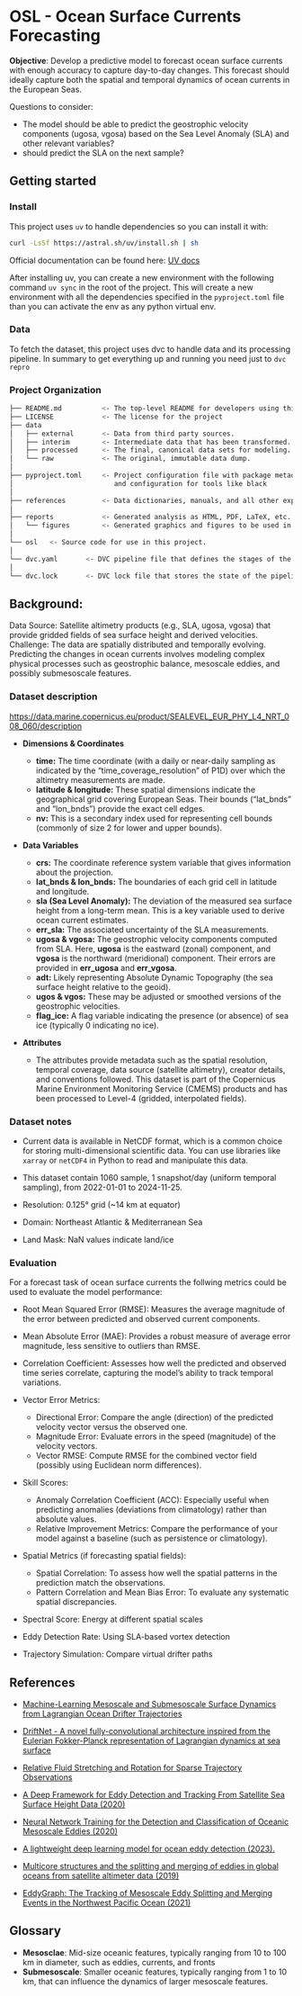 # OSL - Ocean Surface Currents Forecasting

**Objective**: Develop a predictive model to forecast ocean surface currents with enough accuracy to capture day-to-day changes. This forecast should ideally capture both the spatial and temporal dynamics of ocean currents in the European Seas.

Questions to consider:
- The model should be able to predict the geostrophic velocity components (ugosa, vgosa) based on the Sea Level Anomaly (SLA) and other relevant variables?
- should predict the SLA on the next sample?

## Getting started

### Install
This project uses `uv` to handle dependencies so you can install it with:
```bash
curl -LsSf https://astral.sh/uv/install.sh | sh
```
Official documentation can be found here: [UV docs](https://docs.astral.sh/uv/getting-started/installation/)

After installing uv, you can create a new environment with the following command `uv sync` in the root of the project. This will create a new environment with all the dependencies specified in the `pyproject.toml` file than you can activate the env as any python virtual env.

### Data
To fetch the dataset, this project uses dvc to handle data and its processing pipeline. In summary to get everything up and running you need just to `dvc repro`

### Project Organization
```bash
├── README.md          <- The top-level README for developers using this project.
├── LICENSE            <- The license for the project
├── data
│   ├── external       <- Data from third party sources.
│   ├── interim        <- Intermediate data that has been transformed.
│   ├── processed      <- The final, canonical data sets for modeling.
│   └── raw            <- The original, immutable data dump.
│
├── pyproject.toml     <- Project configuration file with package metadata
│                         and configuration for tools like black
│
├── references         <- Data dictionaries, manuals, and all other explanatory materials.
│
├── reports            <- Generated analysis as HTML, PDF, LaTeX, etc.
│   └── figures        <- Generated graphics and figures to be used in reporting
│
└── osl   <- Source code for use in this project.
│
└── dvc.yaml       <- DVC pipeline file that defines the stages of the pipeline
│
└── dvc.lock       <- DVC lock file that stores the state of the pipelineì
```

## Background:
Data Source: Satellite altimetry products (e.g., SLA, ugosa, vgosa) that provide gridded fields of sea surface height and derived velocities.
Challenge: The data are spatially distributed and temporally evolving. Predicting the changes in ocean currents involves modeling complex physical processes such as geostrophic balance, mesoscale eddies, and possibly submesoscale features.


### Dataset description
https://data.marine.copernicus.eu/product/SEALEVEL_EUR_PHY_L4_NRT_008_060/description

- **Dimensions & Coordinates**
  - **time:** The time coordinate (with a daily or near-daily sampling as indicated by the “time_coverage_resolution” of P1D) over which the altimetry measurements are made.
  - **latitude & longitude:** These spatial dimensions indicate the geographical grid covering European Seas. Their bounds (“lat_bnds” and “lon_bnds”) provide the exact cell edges.
  - **nv:** This is a secondary index used for representing cell bounds (commonly of size 2 for lower and upper bounds).

- **Data Variables**
  - **crs:** The coordinate reference system variable that gives information about the projection.
  - **lat_bnds & lon_bnds:** The boundaries of each grid cell in latitude and longitude.
  - **sla (Sea Level Anomaly):** The deviation of the measured sea surface height from a long-term mean. This is a key variable used to derive ocean current estimates.
  - **err_sla:** The associated uncertainty of the SLA measurements.
  - **ugosa & vgosa:** The geostrophic velocity components computed from SLA. Here, **ugosa** is the eastward (zonal) component, and **vgosa** is the northward (meridional) component. Their errors are provided in **err_ugosa** and **err_vgosa**.
  - **adt:** Likely representing Absolute Dynamic Topography (the sea surface height relative to the geoid).
  - **ugos & vgos:** These may be adjusted or smoothed versions of the geostrophic velocities.
  - **flag_ice:** A flag variable indicating the presence (or absence) of sea ice (typically 0 indicating no ice).

- **Attributes**
  - The attributes provide metadata such as the spatial resolution, temporal coverage, data source (satellite altimetry), creator details, and conventions followed. This dataset is part of the Copernicus Marine Environment Monitoring Service (CMEMS) products and has been processed to Level-4 (gridded, interpolated fields).

### Dataset notes
- Current data is available in NetCDF format, which is a common choice for storing multi-dimensional scientific data. You can use libraries like `xarray` or `netCDF4` in Python to read and manipulate this data.

- This dataset contain 1060 sample, 1 snapshot/day (uniform temporal sampling), from 2022-01-01 to 2024-11-25.
-  Resolution: 0.125° grid (~14 km at equator)
- Domain: Northeast Atlantic & Mediterranean Sea
- Land Mask: NaN values indicate land/ice

### Evaluation

For a forecast task of ocean surface currents the follwing metrics could be used to evaluate the model performance:

- Root Mean Squared Error (RMSE): Measures the average magnitude of the error between predicted and observed current components.
- Mean Absolute Error (MAE): Provides a robust measure of average error magnitude, less sensitive to outliers than RMSE.
- Correlation Coefficient: Assesses how well the predicted and observed time series correlate, capturing the model’s ability to track temporal variations.

- Vector Error Metrics:
  - Directional Error: Compare the angle (direction) of the predicted velocity vector versus the observed one.
  - Magnitude Error: Evaluate errors in the speed (magnitude) of the velocity vectors.
  - Vector RMSE: Compute RMSE for the combined vector field (possibly using Euclidean norm differences).

- Skill Scores:
  - Anomaly Correlation Coefficient (ACC): Especially useful when predicting anomalies (deviations from climatology) rather than absolute values.
  - Relative Improvement Metrics: Compare the performance of your model against a baseline (such as persistence or climatology).

- Spatial Metrics (if forecasting spatial fields):
  - Spatial Correlation: To assess how well the spatial patterns in the prediction match the observations.
  - Pattern Correlation and Mean Bias Error: To evaluate any systematic spatial discrepancies.
 
- Spectral Score: Energy at different spatial scales
- Eddy Detection Rate: Using SLA-based vortex detection
- Trajectory Simulation: Compare virtual drifter paths


## References
- [Machine-Learning Mesoscale and Submesoscale Surface Dynamics from Lagrangian Ocean Drifter Trajectories
](https://journals.ametsoc.org/view/journals/phoc/50/5/jpo-d-19-0238.1.xml)

- [DriftNet - A novel fully-convolutional architecture inspired from the Eulerian Fokker-Planck representation of Lagrangian dynamics at sea surface](https://github.com/CIA-Oceanix/DriftNet/tree/main)
- [Relative Fluid Stretching and Rotation for Sparse Trajectory Observations](https://github.com/EncinasBartos/Relative-Fluid-Stretching-and-Rotation-for-Sparse-Trajectory-Observations/tree/main)
- [A Deep Framework for Eddy Detection and Tracking From Satellite Sea Surface Height Data (2020)](https://ieeexplore.ieee.org/document/9247537)
- [Neural Network Training for the Detection and Classification of Oceanic Mesoscale Eddies (2020)](https://www.mdpi.com/2072-4292/12/16/2625)
- [A lightweight deep learning model for ocean eddy detection (2023).](https://www.frontiersin.org/journals/marine-science/articles/10.3389/fmars.2023.1266452/full)
- [Multicore structures and the splitting and merging of eddies in global oceans from satellite altimeter data (2019)](https://os.copernicus.org/articles/15/413/2019/)
- [EddyGraph: The Tracking of Mesoscale Eddy Splitting and Merging Events in the Northwest Pacific Ocean (2021)](https://www.mdpi.com/2072-4292/13/17/3435)


## Glossary

- **Mesosclae**: Mid-size oceanic features, typically ranging from 10 to 100 km in diameter, such as eddies, currents, and fronts
- **Submesoscale**: Smaller oceanic features, typically ranging from 1 to 10 km, that can influence the dynamics of larger mesoscale features.
